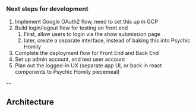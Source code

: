 ### Next steps for development

1. Implement Google OAuth2 flow, need to set this up in GCP
1. Build login/logout flow for testing on front end
   1. First, allow users to login via the show submission page
   1. later, create a separate interface, instead of baking this into Psychic Homily
1. Complete the deployment flow for Front End and Back End
1. Set up admin account, and test user account
1. Plan out the logged-in UX (separate app UI, or back in react components to Psychic Homily piecemeal)

--

## Architecture
